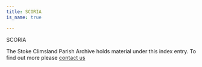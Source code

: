 ```yaml
---
title: SCORIA
is_name: true

---
```


SCORIA


The Stoke Climsland Parish Archive holds material under this index entry. To find out more please [contact us](/contact/)
